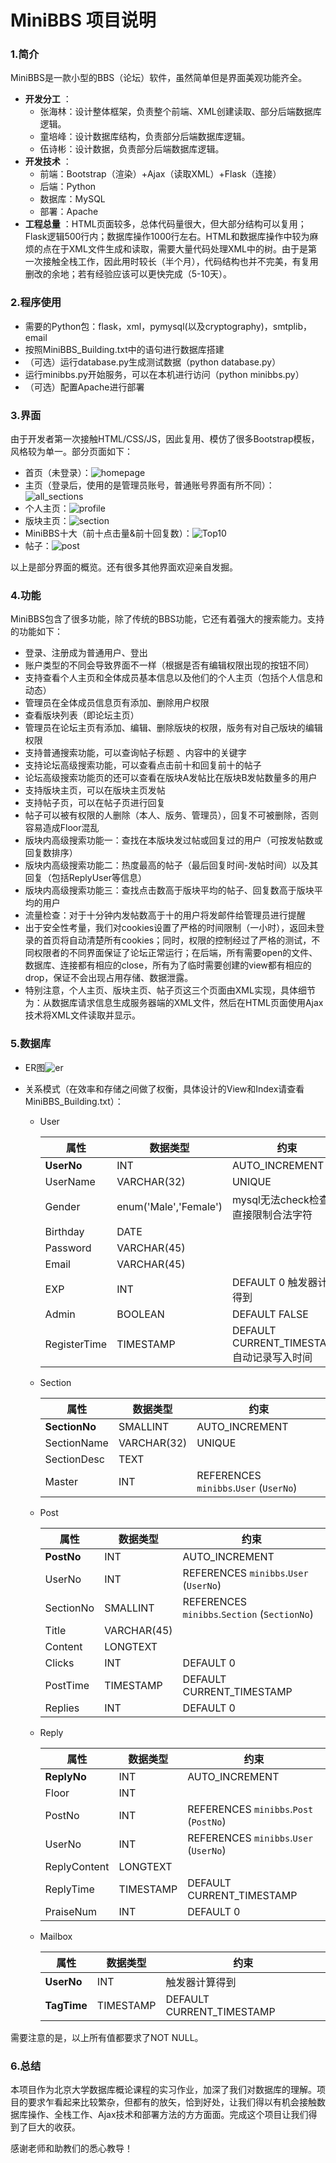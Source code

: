 # MiniBBS 项目说明

### 1.简介

MiniBBS是一款小型的BBS（论坛）软件，虽然简单但是界面美观功能齐全。

* **开发分工** ： 
  * 张海林：设计整体框架，负责整个前端、XML创建读取、部分后端数据库逻辑。
  * 童培峰：设计数据库结构，负责部分后端数据库逻辑。
  * 伍诗彬：设计数据，负责部分后端数据库逻辑。
* **开发技术** ：
  * 前端：Bootstrap（渲染）+Ajax（读取XML）+Flask（连接）
  * 后端：Python
  * 数据库：MySQL
  * 部署：Apache
* **工程总量** ：HTML页面较多，总体代码量很大，但大部分结构可以复用；Flask逻辑500行内；数据库操作1000行左右。HTML和数据库操作中较为麻烦的点在于XML文件生成和读取，需要大量代码处理XML中的树。由于是第一次接触全栈工作，因此用时较长（半个月），代码结构也并不完美，有复用删改的余地；若有经验应该可以更快完成（5-10天）。

### 2.程序使用

* 需要的Python包：flask，xml，pymysql(以及cryptography)，smtplib，email
* 按照MiniBBS_Building.txt中的语句进行数据库搭建
* （可选）运行database.py生成测试数据（python database.py）
* 运行minibbs.py开始服务，可以在本机进行访问（python minibbs.py）
* （可选）配置Apache进行部署

### 3.界面

由于开发者第一次接触HTML/CSS/JS，因此复用、模仿了很多Bootstrap模板，风格较为单一。部分页面如下：

* 首页（未登录）：![homepage](./static/images/homepage.PNG)
* 主页（登录后，使用的是管理员账号，普通账号界面有所不同）：![all_sections](./static/images/Sections.PNG)
* 个人主页：![profile](./static/images/Profile.PNG)
* 版块主页：![section](./static/images/Section.PNG)
* MiniBBS十大（前十点击量&前十回复数）：![Top10](./static/images/Top10.PNG)
* 帖子：![post](./static/images/Post.PNG)

以上是部分界面的概览。还有很多其他界面欢迎亲自发掘。

### 4.功能

MiniBBS包含了很多功能，除了传统的BBS功能，它还有着强大的搜索能力。支持的功能如下：

* 登录、注册成为普通用户、登出
* 账户类型的不同会导致界面不一样（根据是否有编辑权限出现的按钮不同）
* 支持查看个人主页和全体成员基本信息以及他们的个人主页（包括个人信息和动态）
* 管理员在全体成员信息页有添加、删除用户权限
* 查看版块列表（即论坛主页）
* 管理员在论坛主页有添加、编辑、删除版块的权限，版务有对自己版块的编辑权限
* 支持普通搜索功能，可以查询帖子标题 、内容中的关键字
* 支持论坛高级搜索功能，可以查看点击前十和回复前十的帖子
* 论坛高级搜索功能页的还可以查看在版块A发帖比在版块B发帖数量多的用户
* 支持版块主页，可以在版块主页发帖
* 支持帖子页，可以在帖子页进行回复
* 帖子可以被有权限的人删除（本人、版务、管理员），回复不可被删除，否则容易造成Floor混乱
* 版块内高级搜索功能一：查找在本版块发过帖或回复过的用户（可按发帖数或回复数排序）
* 版块内高级搜索功能二：热度最高的帖子（最后回复时间-发帖时间）以及其回复（包括ReplyUser等信息）
* 版块内高级搜索功能三：查找点击数高于版块平均的帖子、回复数高于版块平均的用户
* 流量检查：对于十分钟内发帖数高于十的用户将发邮件给管理员进行提醒
* 出于安全性考量，我们对cookies设置了严格的时间限制（一小时），返回未登录的首页将自动清楚所有cookies；同时，权限的控制经过了严格的测试，不同权限者的不同界面保证了论坛正常运行；在后端，所有需要open的文件、数据库、连接都有相应的close，所有为了临时需要创建的view都有相应的drop，保证不会出现占用存储、数据泄露。
* 特别注意，个人主页、版块主页、帖子页这三个页面由XML实现，具体细节为：从数据库请求信息生成服务器端的XML文件，然后在HTML页面使用Ajax技术将XML文件读取并显示。

### 5.数据库

* ER图![er](./static/images/er.png)

* 关系模式（在效率和存储之间做了权衡，具体设计的View和Index请查看MiniBBS_Building.txt）：

  * User

    | 属性           | 数据类型                  | 约束                                 |
    | ------------ | --------------------- | ---------------------------------- |
    | **UserNo**   | INT                   | AUTO_INCREMENT                     |
    | UserName     | VARCHAR(32)           | UNIQUE                             |
    | Gender       | enum('Male','Female') | mysql无法check检查，直接限制合法字符            |
    | Birthday     | DATE                  |                                    |
    | Password     | VARCHAR(45)           |                                    |
    | Email        | VARCHAR(45)           |                                    |
    | EXP          | INT                   | DEFAULT 0 触发器计算得到                  |
    | Admin        | BOOLEAN               | DEFAULT FALSE                      |
    | RegisterTime | TIMESTAMP             | DEFAULT CURRENT_TIMESTAMP 自动记录写入时间 |

  * Section

    | 属性            | 数据类型        | 约束                                     |
    | ------------- | ----------- | -------------------------------------- |
    | **SectionNo** | SMALLINT    | AUTO_INCREMENT                         |
    | SectionName   | VARCHAR(32) | UNIQUE                                 |
    | SectionDesc   | TEXT        |                                        |
    | Master        | INT         | REFERENCES `minibbs`.`User` (`UserNo`) |

  * Post

    | 属性         | 数据类型        | 约束                                       |
    | ---------- | ----------- | ---------------------------------------- |
    | **PostNo** | INT         | AUTO_INCREMENT                           |
    | UserNo     | INT         | REFERENCES `minibbs`.`User` (`UserNo`)   |
    | SectionNo  | SMALLINT    | REFERENCES `minibbs`.`Section` (`SectionNo`) |
    | Title      | VARCHAR(45) |                                          |
    | Content    | LONGTEXT    |                                          |
    | Clicks     | INT         | DEFAULT 0                                |
    | PostTime   | TIMESTAMP   | DEFAULT CURRENT_TIMESTAMP                |
    | Replies    | INT         | DEFAULT 0                                |

  * Reply

    | 属性           | 数据类型      | 约束                                     |
    | ------------ | --------- | -------------------------------------- |
    | **ReplyNo**  | INT       | AUTO_INCREMENT                         |
    | Floor        | INT       |                                        |
    | PostNo       | INT       | REFERENCES `minibbs`.`Post` (`PostNo`) |
    | UserNo       | INT       | REFERENCES `minibbs`.`User` (`UserNo`) |
    | ReplyContent | LONGTEXT  |                                        |
    | ReplyTime    | TIMESTAMP | DEFAULT CURRENT_TIMESTAMP              |
    | PraiseNum    | INT       | DEFAULT 0                              |

  * Mailbox

    | 属性          | 数据类型      | 约束                        |
    | ----------- | --------- | ------------------------- |
    | **UserNo**  | INT       | 触发器计算得到                   |
    | **TagTime** | TIMESTAMP | DEFAULT CURRENT_TIMESTAMP |

需要注意的是，以上所有值都要求了NOT NULL。

### 6.总结

本项目作为北京大学数据库概论课程的实习作业，加深了我们对数据库的理解。项目的要求乍看起来比较繁杂，但都有的放矢，恰到好处，让我们得以有机会接触数据库操作、全栈工作、Ajax技术和部署方法的方方面面。完成这个项目让我们得到了巨大的收获。

感谢老师和助教们的悉心教导！
